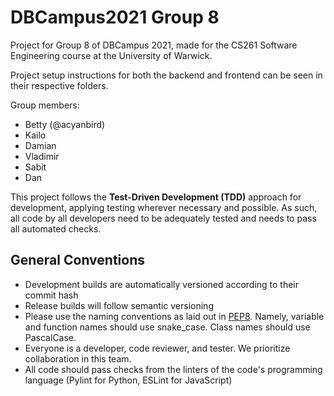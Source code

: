 # DBCampus2021 Group 8
Project for Group 8 of DBCampus 2021, made for the CS261 Software Engineering course at the University of Warwick.

Project setup instructions for both the backend and frontend can be seen in their respective folders.

Group members:
- Betty (@acyanbird)
- Kailo
- Damian
- Vladimir
- Sabit
- Dan

This project follows the **Test-Driven Development (TDD)** approach for development, applying testing wherever necessary and possible. As such, all code by all developers need to be adequately tested and needs to pass all automated checks.

## General Conventions
- Development builds are automatically versioned according to their commit hash
- Release builds will follow semantic versioning
- Please use the naming conventions as laid out in [PEP8](https://www.python.org/dev/peps/pep-0008/#naming-conventions). Namely, variable and function names should use snake_case. Class names should use PascalCase.
- Everyone is a developer, code reviewer, and tester. We prioritize collaboration in this team.
- All code should pass checks from the linters of the code's programming language (Pylint for Python, ESLint for JavaScript)
